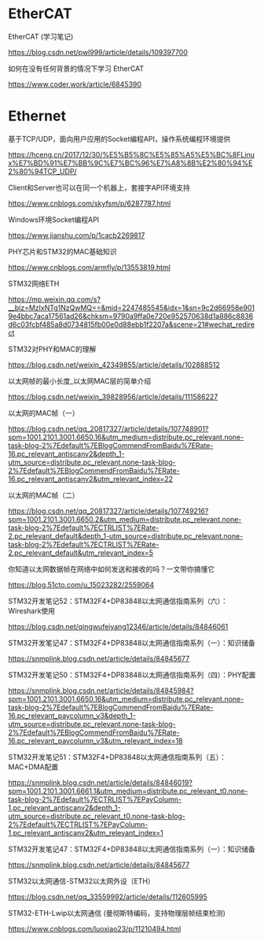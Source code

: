 # EtherCAT

EtherCAT (学习笔记)

https://blog.csdn.net/pwl999/article/details/109397700

如何在没有任何背景的情况下学习 EtherCAT

https://www.coder.work/article/6845390

# Ethernet

基于TCP/UDP，面向用户应用的Socket编程API，操作系统编程环境提供

https://hceng.cn/2017/12/30/%E5%B5%8C%E5%85%A5%E5%BC%8FLinux%E7%BD%91%E7%BB%9C%E7%BC%96%E7%A8%8B%E2%80%94%E2%80%94TCP_UDP/

Client和Server也可以在同一个机器上，套接字API环境支持

https://www.cnblogs.com/skyfsm/p/6287787.html

Windows环境Socket编程API

https://www.jianshu.com/p/1cacb2269817

PHY芯片和STM32的MAC基础知识

https://www.cnblogs.com/armfly/p/13553819.html

STM32网络ETH

https://mp.weixin.qq.com/s?__biz=MzIxNTg1NzQwMQ==&mid=2247485545&idx=1&sn=9c2d66958e9019e4bbc7aca17561ad26&chksm=9790a9ffa0e720e952570638d1a886c8836d6c03fcbf485a8d0734815fb00e0d88ebb1f2207a&scene=21#wechat_redirect

STM32对PHY和MAC的理解

https://blog.csdn.net/weixin_42349855/article/details/102888512

以太网帧的最小长度_以太网MAC层的简单介绍

https://blog.csdn.net/weixin_39828956/article/details/111586227

以太网的MAC帧（一）

https://blog.csdn.net/qq_20817327/article/details/107748901?spm=1001.2101.3001.6650.16&utm_medium=distribute.pc_relevant.none-task-blog-2%7Edefault%7EBlogCommendFromBaidu%7ERate-16.pc_relevant_antiscanv2&depth_1-utm_source=distribute.pc_relevant.none-task-blog-2%7Edefault%7EBlogCommendFromBaidu%7ERate-16.pc_relevant_antiscanv2&utm_relevant_index=22

以太网的MAC帧（二）

https://blog.csdn.net/qq_20817327/article/details/107749216?spm=1001.2101.3001.6650.2&utm_medium=distribute.pc_relevant.none-task-blog-2%7Edefault%7ECTRLIST%7ERate-2.pc_relevant_default&depth_1-utm_source=distribute.pc_relevant.none-task-blog-2%7Edefault%7ECTRLIST%7ERate-2.pc_relevant_default&utm_relevant_index=5

你知道以太网数据帧在网络中如何发送和接收的吗？一文带你搞懂它

https://blog.51cto.com/u_15023282/2559064

STM32开发笔记52：STM32F4+DP83848以太网通信指南系列（六）：Wireshark使用

https://blog.csdn.net/qingwufeiyang12346/article/details/84846061

STM32开发笔记47：STM32F4+DP83848以太网通信指南系列（一）：知识储备

https://snmplink.blog.csdn.net/article/details/84845677

STM32开发笔记50：STM32F4+DP83848以太网通信指南系列（四）：PHY配置

https://snmplink.blog.csdn.net/article/details/84845984?spm=1001.2101.3001.6650.16&utm_medium=distribute.pc_relevant.none-task-blog-2%7Edefault%7EBlogCommendFromBaidu%7ERate-16.pc_relevant_paycolumn_v3&depth_1-utm_source=distribute.pc_relevant.none-task-blog-2%7Edefault%7EBlogCommendFromBaidu%7ERate-16.pc_relevant_paycolumn_v3&utm_relevant_index=18

STM32开发笔记51：STM32F4+DP83848以太网通信指南系列（五）：MAC+DMA配置

https://snmplink.blog.csdn.net/article/details/84846019?spm=1001.2101.3001.6661.1&utm_medium=distribute.pc_relevant_t0.none-task-blog-2%7Edefault%7ECTRLIST%7EPayColumn-1.pc_relevant_antiscanv2&depth_1-utm_source=distribute.pc_relevant_t0.none-task-blog-2%7Edefault%7ECTRLIST%7EPayColumn-1.pc_relevant_antiscanv2&utm_relevant_index=1

STM32开发笔记47：STM32F4+DP83848以太网通信指南系列（一）：知识储备

https://snmplink.blog.csdn.net/article/details/84845677

STM32以太网通信-STM32以太网外设（ETH）

https://blog.csdn.net/qq_33559992/article/details/112605995

STM32-ETH-Lwip以太网通信 (曼彻斯特编码，支持物理层帧结束检测)

https://www.cnblogs.com/luoxiao23/p/11210494.html
